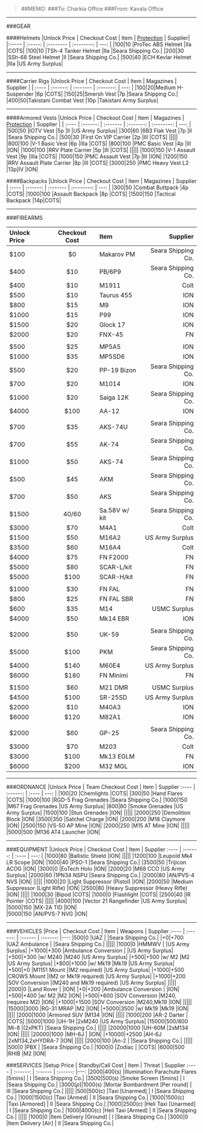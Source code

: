 > ##MEMO:
> ###To: Charkia Office
> ###From: Kavala Office

----------

###GEAR

####Helmets
|Unlock Price | Checkout Cost | Item   | [Protection](http://www.safeguardarmor.com/support/body-armor-protection-levels/) | Supplier|
|:----- | :-----:  | :-------- | :--------: | ---: |
|$100	|$10   |ProTec ABS Helmet 	    |IIa 	|COTS|
|$100	|$10   |TSh-4 Tanker Helmet 	    |IIa 	|Seara Shipping Co.|
|$200	|$30   |SSh-68 Steel Helmet   |II 	|Seara Shipping Co.|
|$500	|$40   |ECH Kevlar Helmet	  |IIIa	|US Army Surplus|

***

####Carrier Rigs
|Unlock Price | Checkout Cost | Item     | Magazines | Supplier |
| :---- | :------: | :------- | :-------: | ---: |
|$100	|$20|Medium H-Suspender	  |6p	|COTS|
|$150	|$25|Smersh Vest	  |7p	|Seara Shipping Co.|
|$400	|$50|Takistani Combat Vest	  |10p	|Takistani Army Surplus|

***

####Armored Vests
|Unlock Price | Checkout Cost  | Item | Magazines | [Protection](http://www.safeguardarmor.com/support/body-armor-protection-levels/) | Supplier |
| :---- | :------: | :------- | :-------: | :--------: | ---: |
|$500	  |$50  |IOTV Vest		               	|5p	|II	  |US Army Surplus|
|$300	  |$60  |6B3 Flak Vest		               	|7p	|II	  |Seara Shipping Co.|
|$500   |$30   |First On VIP Carrier       |2p |III   |COTS|
|||||
|$800	  |$100  |V-1 Basic Vest		          	|6p	|IIIa	|COTS|
|$800	  |$100  |PMC Basic Vest		        	|4p	|III	|ION|
|$1000	  |$100  |RRV Plate Carrier        	|5p	|III  |COTS|
|||||
|$1000 	|$150  |V-1 Assault Vest	         	|9p	|IIIa	|COTS|
|$1000  |$150  |PMC Assault Vest	        	|7p	|III	|ION|
|$1200	|$150  |RRV Assault Plate Carrier	|8p	|III 	|COTS|
|$3000  |$250 |PMC Heavy Vest L2          |13p|IV   |ION|

####Backpacks
|Unlock Price | Checkout Cost    | Item     | Magazines  | Supplier
| :---- | :------: | :------- | :--------: | ---: |
|$300	|$50  |Combat Buttpack     	|4p	|COTS|
|$1000	|$100  |Assault Backpack	 |8p	|COTS|
|$1500 	|$150  |Tactical Backpack    |14p|COTS|

***

###FIREARMS

|Unlock Price | Checkout Cost      | Item     | Supplier
| :---- | :------: | :------- | ---: |
|$100   |$0  |Makarov PM   |Seara Shipping Co.|
|$400   |$10  |PB/6P9     |Seara Shipping Co.|
|$400   |$10  |M1911      |Colt|
|$500   |$10  |Taurus 455 |ION|
|$800   |$15  |M9        |ION|
|$1000   |$15  |P99        |ION|
|$1500   |$20  |Glock 17   |ION|
|$2000  |$20  |FNX-45     |FN|
||||
|$500	  |$25  |MP5A5			|ION|
|$1000   |$35  |MP5SD6     |ION|
|$500   |$20  |PP-19 Bizon  |Seara Shipping Co.|
|$700	  |$20 |M1014			|ION|
|$1000   |$20  |Saiga 12K  |Seara Shipping Co.|
|$4000  |$100  |AA-12      |ION|
||||
|$700   |$35  |AKS-74U    |Seara Shipping Co.|
|$700   |$55  |AK-74      |Seara Shipping Co.|
|$1000   |$50  |AKS-74     |Seara Shipping Co.|  
|$500   |$45  |AKM        |Seara Shipping Co.|
|$700   |$50  |AKS        |Seara Shipping Co.|
|$1500   |$40/$60  |Sa.58V w/ kit     |Seara Shipping Co.|
|$3000 	|$70  |M4A1			|Colt|
|$1500	|$50  |M16A2			|US Army Surplus|
|$3500	|$60  |M16A4			|Colt|
|$4000  |$75  |FN F2000       |FN|
|$5000  |$80  |SCAR-L/kit |FN|
|$5000  |$100  |SCAR-H/kit |FN|
||||
|$1000	|$30  |FN FAL			    |FN|
|$800	  |$25  |FN FAL SBR	  	|FN|
|$600 	|$35  |M14		      	|USMC Surplus|
|$4000  |$50  |Mk14 EBR       |ION|
||||
|$2000  |$50  |UK-59          |Seara Shipping Co.|
|$5000  |$100  |PKM           |Seara Shipping Co.|
|$4000  |$140  |M60E4          |US Army Surplus|
|$6000	|$180  |FN Minimi	  	|FN|
||||
|$1500	|$60  |M21 DMR		|USMC Surplus|
|$4500  |$100  |SR-25SD      |US Army Surplus|
|$2000	|$10  |M40A3			|ION|
|$6000  |$120 |M82A1      |ION|
||||
|$2000  |$60  |GP-25              |Seara Shipping Co.|
|$3000  |$70 |M203               |Colt|
|$3000  |$100 |Mk13 EGLM          |FN|
|$6000  |$200 |M32 MGL            |ION|

***

###ORDNANCE
|Unlock Price | Team Checkout Cost      | Item     | Supplier
:---- | :------: | :---- | ---: |
|$100    |$20   |Chemlights             |COTS|
|$300   |$50  |Hand Flares           |COTS|
|$1000   |$100   |RGD-5 Frag Grenades  |Seara Shipping Co.|
|$1000   |$150  |M67 Frag Grenades     |US Army Surplus|
|$800   |$80  |Smoke Grenades          |US Army Surplus|
|$1500   |$100  |Stun Grenades          |ION|
|||||
|$2000  |$250  |Demolition Block        |ION|
|$3500  |$350  |Satchel Charge        |ION|
|$2000  |$200  |M18 Claymore        |ION|
|$2500  |$150  |VS-50 AP Mine        |ION|
|$2000  |$250  |M15 AT Mine          |ION|
|||||
|$5000	|$500 |M136 AT4 Launcher	|ION|

***

###EQUIPMENT
|Unlock Price | Checkout Cost      | Item     | Supplier
:---- | :------: | :---- | ---: |
|$1000  |$80 |Ballistic Shield       |ION|
|||||
|$1200	|$100 |Leupold Mk4 LR Scope	  |ION|
|$1000	|$40 |PSO-1	              	|Seara Shipping Co.|
|$3500	|$50 |Trijicon ACOG	      	|ION|
|$3000	|$0 |EoTech Holo		        |ION|
|$2000	|$20 |M68 CCO	            	|US Army Surplus|
|$2000	|$60 |1PN34 NSPU 	          	|Seara Shipping Co.|
|$2000	|$80 |AN/PVS-4 NVS	        	|ION|
|||||
|$1000  |$20  |Light Suppressor (Pistol)  |ION|
|$2000  |$50  |Medium Suppressor (Light Rifle)  |ION|
|$2500  |$80  |Heavy Suppressor (Heavy Rifle)  |ION|
|||||
|$1000  |$30  |Bipod  |COTS|
|$1000  |$0  |Flashlight  |COTS|
|$2500  |$40  |IR Pointer  |COTS|
|||||
|$4000  |$100 |Vector 21 Rangefinder  |US Army Surplus|
|$5000  |$150 |MX-2A TID              |ION|           
|$5000	|$150 |AN/PVS-7 NVG	         	|ION|

***

###VEHICLES
|Price | Checkout Cost      | Item   | Weapons  | Supplier
:---- | :------: | :------ | :------: |---:
|$500    |$0     |UAZ              |             |Seara Shipping Co.|
|$+0      |+$700  |UAZ Ambulance    |             |Seara Shipping Co.|
|||||
|$1000    |$0     |HMMWV            |             |US Army Surplus|
|+$1000   |+$300  |Ambulance Conversion   |             |US Army Surplus|
|+$500   |+$300  |w/ M240                |M240         |US Army Surplus|
|+$500   |+$500  |w/ M2                  |M2           |US Army Surplus|
|+$800   |+$1000 |w/ Mk19                |Mk19         |US Army Surplus|
|+$500   |+$0    |M1151 Mount            |(M2 required)              |US Army Surplus|
|+$1000   |+$500  |CROWS Mount            |(M2 or Mk19 required)      |US Army Surplus|
|+$1000   |+$200  |SOV Conversion         |(M240 and Mk19 required)   |US Army Surplus|
|||||
|$2000	  |$0     |Land Rover       |		          |ION|
|+$0	    |+$200  |Ambulance Conversion      |		          |ION|
|+$500	  |+$400  |w/ M2            |M2		  |ION|
|+$500	  |+$600   |SOV Conversion  |M240, (requires M2)		  |ION|
|+$1000	  |+$1500   |SOV Conversion   |M240,Mk19		|ION|
|||||
|$15000  |$3000  |RG-31 MRAP       |M2           |ION|
|+$5000  |$3500  |w/ Mk19       |Mk19         |ION|
|||||
|$2000   |$1000   |Armored SUV      |M134        |ION|
|||||
|$1000    |$200  |AR-2 Darter      |                     |COTS|
|$5000  |$1000  |UH-1H          |2xM240               |US Army Surplus|
|$15000  |$500/800  |Mi-8            |(2xPKT)            |Seara Shipping Co.|
|||||
|$20000  |$1000  |UH-60M            |2xM134             |ION|
|||||
|$20000  |$1000  |MH-6J            |                    |ION|
|+$10000  |+$2500  |AH-6J            |2xM134,2xHYDRA-7    |ION|
|||||
|$2000  |$100  |An-2           |            |Seara Shipping Co.|
|||||
|$500    |$0  |PBX           |             |Seara Shipping Co.|
|$1000    |$0  |Zodiac           |             |COTS|
|$6000   |$500  |RHIB             |M2           |ION|


###SERVICES
|Setup Price | Standby/Call Cost    | Item   | Threat  | Supplier
:---- | :------: | :------ | :------: |---:
|$2000    |$400(s)  |Illumination Parachute Flares [5mins]     | I                |Seara Shipping Co.|
|$3500    |$500(s)  |Smoke Screen [5mins]     | I                |Seara Shipping Co.|
|$3000[p]    |$1000(s)  |Mortar Bombardment [Per round]   | III              |Seara Shipping Co.|
|||||
|$500    |$500(c)  |Taxi [Unarmed]  | I            |Seara Shipping Co.|
|$1000    |$1500(c)  |Taxi [Armed]  | II            |Seara Shipping Co.|
|$1000    |$1500(c) |Taxi [Armored]  | II            |Seara Shipping Co.|
|$1000    |$2500(c)  |Heli Taxi [Unarmed] | I            |Seara Shipping Co.|
|$1000    |$4000(c)  |Heli Taxi [Armed] | II            |Seara Shipping Co.|
|||||
|$1000    |$0  |Item Delivery [Ground] | I            |Seara Shipping Co.|
|$3000    |$0  |Item Delivery [Air] | II            |Seara Shipping Co.|
